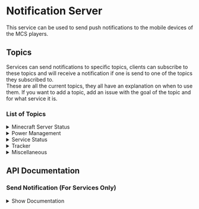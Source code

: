 # Notification Server
This service can be used to send push notifications to the mobile devices of the MCS players.
## Topics
Services can send notifications to specific topics, clients can subscribe to these topics and will receive a notification if one is send to one of the topics they subscribed to.  
These are all the current topics, they all have an explanation on when to use them. If you want to add a topic, add an issue with the goal of the topic and for what service it is.
### List of Topics

<details>
<summary>Minecraft Server Status</summary>

| **Topic Name** | **Description** |
| --- | --- | 
| `/topics/mc-server` | For sending Minecraft Server status updates, e.g. when the server turns on/off |

</details>

<details>
<summary>Power Management</summary>

| **Topic Name** | **Description** |
| --- | --- |
| `/topics/power-management/shortage` | For sending a notification when there is a power shortage in the system |
| `/topics/power-management/reactor-shut-off` | For sending a notification when the reactor turns off |

</details>

<details>
<summary>Service Status</summary>

| **Topic Name** | **Description** |
| --- | --- |
| `/topics/service-status/tracker` | For sending a notification when the **Tracker Service** stops unexpectedly |
| `/topics/service-status/storage` | For sending a notification when the **Storage Service** stops unexpectedly |
| `/topics/service-status/emerald-exchange` | For sending a notification when the **Emerald Exchange Service** stops unexpectedly |
| `/topics/service-status/reactor-manager` | For sending a notification when the **Reactor Manager Service** stops unexpectedly |

</details>

<details>
<summary>Tracker</summary>

| **Topic Name** | **Description** |
| --- | --- |
| `/topics/tracker/error` | For sending a notification when a turtle sends an error |
| `/topics/tracker/warning` | For sending a notification when a turtle sends a warning |
| `/topics/tracker/out-of-fuel` | For sending a notification when a turtle is out of fuel |

</details>

<details>
<summary>Miscellaneous</summary>

| **Topic Name** | **Description** |
| --- | --- |
| `/topics/user/weekly-report` | For sending the weekly server report |

</details>


## API Documentation

### Send Notification (For Services Only)

<details>
<summary>Show Documentation</summary>

| Name | Value |
| --- | --- |
| URL | `api.mcsynergy.nl/notifications/send` |
| Method | `POST` |
| URL Params | `topic: string` |
| Body | ` JSON `
| Headers | `Authorization` |
| Required Claim | `isService` |
| Success Response | Code: 200 <br> Content: `response` |
| Error Response | Code: 400 <br> Content: `Topic Does Not Exist` |
| Error Response | Code: 400 <br> Content: `JSON is invalid` |
| Error Response | Code: 401 <br> Content: `Not Authorized` |

Request Body Example:
``` json
{
    "title":"Test Notification",
    "body":"This is a test notification"
} 
```

</details>


<!-- 
---

### Register Device and Subscribed Topics (For Mobile Clients Only)

<details>
<summary>Show Documentation</summary>

| Name | Value |
| --- | --- |
| URL | `api.mcsynergy.nl/notifications/register-device` |
| Method | `POST` |
| Body | ` JSON `
| Headers | `Authorization` |
| Required Claim | `isPlayer` |
| Success Response | Code: 200 <br> Content: `Successfully Registered and Subscribed to: [SUBSCRIBED_TOPICS]` |
| Error Response | Code: 400 <br> Content: `JSON is invalid` |
| Error Response | Code: 401 <br> Content: `Not Authorized` |

Request Body Example:
``` json
{
    "topics":["/topics/mc-server", "/topics/service-status/tracker", "/topics/tracker/error"],
    "registrationToken":"abcdefghijklmnopqrstuvwxyz1234567890"
} 
```
`registrationToken`: token of the device.

</details -->